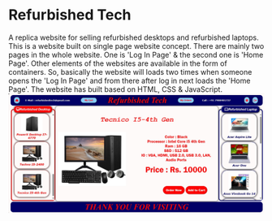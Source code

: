 # Refurbished Tech
A replica website for selling refurbished desktops and refurbished laptops. This is a website built on single page website concept. There are mainly two pages in the whole website. One is 'Log In Page' & the second one is 'Home Page'. Other elements of the websites are available in the form of containers. So, basically the website will loads two times when someone opens the 'Log In Page' and from there after log in next loads the 'Home Page'. The website has built based on HTML, CSS & JavaScript. 
<img src ="https://github.com/SubhranshuMukhopadhyay/Refurbished-Tech/blob/main/Resource%20Images/Refurbished%20Tech%20Description%20Image.jpg" alt="MLBC">
